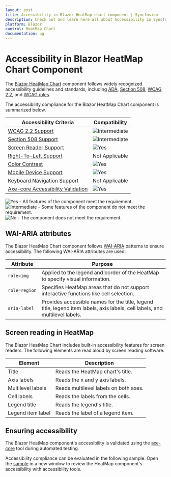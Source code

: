 ```yaml
---
layout: post
title: Accessibility in Blazor HeatMap chart component | Syncfusion
description: Check out and learn here all about Accessibility in Syncfusion Blazor HeatMap chart component and much more.
platform: Blazor
control: HeatMap Chart
documentation: ug
---
```


# Accessibility in Blazor HeatMap Chart Component

The [Blazor HeatMap Chart](https://www.syncfusion.com/blazor-components/blazor-heatmap-chart) component follows widely recognized accessibility guidelines and standards, including [ADA](https://www.ada.gov/), [Section 508](https://www.section508.gov/), [WCAG 2.2](https://www.w3.org/TR/WCAG22/), and [WCAG roles](https://www.w3.org/TR/wai-aria/#roles).

The accessibility compliance for the Blazor HeatMap Chart component is summarized below.

| Accessibility Criteria | Compatibility |
| -- | -- |
| [WCAG 2.2 Support](../common/accessibility) | <img src="https://cdn.syncfusion.com/content/images/documentation/partial.png" alt="Intermediate"> |
| [Section 508 Support](../common/accessibility) | <img src="https://cdn.syncfusion.com/content/images/documentation/partial.png" alt="Intermediate"> |
| [Screen Reader Support](../common/accessibility) | <img src="https://cdn.syncfusion.com/content/images/landing-page/yes.png" alt="Yes"> |
| [Right-To-Left Support](../common/accessibility) | Not Applicable |
| [Color Contrast](../common/accessibility) | <img src="https://cdn.syncfusion.com/content/images/landing-page/yes.png" alt="Yes"> |
| [Mobile Device Support](../common/accessibility) | <img src="https://cdn.syncfusion.com/content/images/landing-page/yes.png" alt="Yes"> |
| [Keyboard Navigation Support](../common/accessibility) | Not Applicable |
| [Axe-core Accessibility Validation](../common/accessibility) | <img src="https://cdn.syncfusion.com/content/images/landing-page/yes.png" alt="Yes"> |

<style>
    .post .post-content img {
        display: inline-block;
        margin: 0.5em 0;
    }
</style>

<div><img src="https://cdn.syncfusion.com/content/images/documentation/full.png" alt="Yes"> - All features of the component meet the requirement.</div>

<div><img src="https://cdn.syncfusion.com/content/images/documentation/partial.png" alt="Intermediate"> - Some features of the component do not meet the requirement.</div>

<div><img src="https://cdn.syncfusion.com/content/images/documentation/not-supported.png" alt="No"> - The component does not meet the requirement.</div>

## WAI-ARIA attributes

The Blazor HeatMap Chart component follows [WAI-ARIA](https://www.w3.org/WAI/ARIA/apg/patterns/) patterns to ensure accessibility. The following WAI-ARIA attributes are used:

| Attribute | Purpose |
| --- | --- |
| `role=img` | Applied to the legend and border of the HeatMap to specify visual information. |
| `role=region` | Specifies HeatMap areas that do not support interactive functions like cell selection. |
| `aria-label` | Provides accessible names for the title, legend title, legend item labels, axis labels, cell labels, and multilevel labels. |

## Screen reading in HeatMap

The Blazor HeatMap Chart includes built-in accessibility features for screen readers. The following elements are read aloud by screen reading software:

| Element | Description |
| --- | --- |
| Title | Reads the HeatMap chart's title. |
| Axis labels | Reads the x and y axis labels. |
| Multilevel labels | Reads multilevel labels on both axes. |
| Cell labels | Reads the labels from the cells. |
| Legend title | Reads the legend's title. |
| Legend item label | Reads the label of a legend item. |

## Ensuring accessibility

The Blazor HeatMap component's accessibility is validated using the [axe-core](https://www.nuget.org/packages/Deque.AxeCore.Playwright) tool during automated testing.

Accessibility compliance can be evaluated in the following sample. Open the [sample](https://blazor.syncfusion.com/accessibility/heatmap) in a new window to review the HeatMap component's accessibility with accessibility tools.
